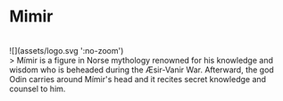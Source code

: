 # Mimir
<br>
![](assets/logo.svg ':no-zoom')
<br>
> Mímir is a figure in Norse mythology renowned for his knowledge and wisdom who is beheaded during the Æsir-Vanir War. Afterward, the god Odin carries around Mímir's head and it recites secret knowledge and counsel to him.